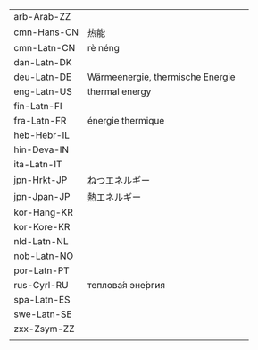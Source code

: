 | | | |
|-|-|-|
| arb-Arab-ZZ |  |  |
| cmn-Hans-CN | 热能 |  |
| cmn-Latn-CN | rè néng |  |
| dan-Latn-DK |  |  |
| deu-Latn-DE | Wärmeenergie, thermische Energie |  |
| eng-Latn-US | thermal energy |  |
| fin-Latn-FI |  |  |
| fra-Latn-FR | énergie thermique |  |
| heb-Hebr-IL |  |  |
| hin-Deva-IN |  |  |
| ita-Latn-IT |  |  |
| jpn-Hrkt-JP | ねつエネルギー |  |
| jpn-Jpan-JP | 熱エネルギー |  |
| kor-Hang-KR |  |  |
| kor-Kore-KR |  |  |
| nld-Latn-NL |  |  |
| nob-Latn-NO |  |  |
| por-Latn-PT |  |  |
| rus-Cyrl-RU | теплова́я эне́ргия |  |
| spa-Latn-ES |  |  |
| swe-Latn-SE |  |  |
| zxx-Zsym-ZZ |  |  |
|  |  |  |